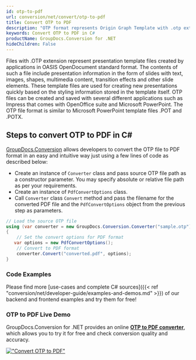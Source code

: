```yaml
---
id: otp-to-pdf
url: conversion/net/convert/otp-to-pdf
title: Convert OTP to PDF
description: "OTP format represents Origin Graph Template with .otp extension. Learn how to convert OTP to PDF file programmatically in C# language using GroupDocs.Conversion for .NET library."
keywords: Convert OTP to PDF in C#
productName: GroupDocs.Conversion for .NET
hideChildren: False
---
```


Files with .OTP extension represent presentation template files created by applications in OASIS OpenDocument standard format. The contents of such a file include presentation information in the form of slides with text, images, shapes, multimedia content, transition effects and other slide elements. These template files are used for creating new presentations quickly based on the styling information stored in the template itself. OTP files can be created and saved with several different applications such as Impress that comes with OpenOffice suite and Microsoft PowerPoint. The OTP file format is similar to Microsoft PowerPoint template files .POT and .POTX.

## Steps to convert OTP to PDF in C#

[GroupDocs.Conversion](https://products.groupdocs.com/conversion/net) allows developers to convert the OTP file to PDF format in an easy and intuitive way just using a few lines of code as described below:

* Create an instance of `Converter` class and pass source OTP file path as a constructor parameter. You may specify absolute or relative file path as per your requirements. 
* Create an instance of `PdfConvertOptions` class.
* Call `Converter` class `Convert` method and pass the filename for the converted PDF file and the `PdfConvertOptions` object from the previous step as parameters.

```csharp
// Load the source OTP file
using (var converter = new GroupDocs.Conversion.Converter("sample.otp"))
{
    // Set the convert options for PDF format
   var options = new PdfConvertOptions();
    // Convert to PDF format
    converter.Convert("converted.pdf", options);
}
```

### Code Examples

Please find more [use-cases and complete C# sources]({{< ref "conversion/net/developer-guide/examples-and-demos.md" >}}) of our backend and frontend examples and try them for free!

### OTP to PDF Live Demo

GroupDocs.Conversion for .NET provides an online [**OTP to PDF converter**](https://products.groupdocs.app/conversion/otp-to-pdf), which allows you to try it for free and check conversion quality and accuracy.

[!["Convert OTP to PDF"](conversion/net/images/convert-to-pdf/convert-otp-to-pdf.png)](https://products.groupdocs.app/conversion/otp-to-pdf)